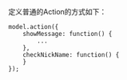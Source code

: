 定义普通的Action的方式如下：
```
model.action({
    showMessage: function() {
        ...
    },
    checkNickName: function() {
    }
});
```